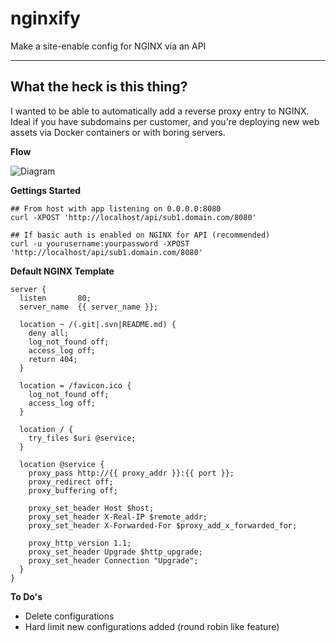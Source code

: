 # nginxify

Make a site-enable config for NGINX via an API

----------


What the heck is this thing?
----------------------------

I wanted to be able to automatically add a reverse proxy entry to NGINX.  Ideal if you have subdomains per customer, and you're deploying new web assets via Docker containers or with boring servers.


**Flow**

![Diagram](https://s3.amazonaws.com/timski-pictures/nginxify.jpg)


**Gettings Started**

    ## From host with app listening on 0.0.0.0:8080
    curl -XPOST 'http://localhost/api/sub1.domain.com/8080'
    
    ## If basic auth is enabled on NGINX for API (recommended)
    curl -u yourusername:yourpassword -XPOST 'http://localhost/api/sub1.domain.com/8080'

**Default NGINX Template**

    server {
      listen       80;
      server_name  {{ server_name }};
    
      location ~ /(.git|.svn|README.md) {
        deny all;
        log_not_found off;
        access_log off;
        return 404;
      }
    
      location = /favicon.ico {
        log_not_found off;
        access_log off;
      }
    
      location / {
        try_files $uri @service;
      }
    
      location @service {
        proxy_pass http://{{ proxy_addr }}:{{ port }};
        proxy_redirect off;
        proxy_buffering off;
    
        proxy_set_header Host $host;
        proxy_set_header X-Real-IP $remote_addr;
	    proxy_set_header X-Forwarded-For $proxy_add_x_forwarded_for;
    
        proxy_http_version 1.1;
        proxy_set_header Upgrade $http_upgrade;
        proxy_set_header Connection "Upgrade";
      }
    }

**To Do's**
 
  - Delete configurations
  - Hard limit new configurations added (round robin like feature)
